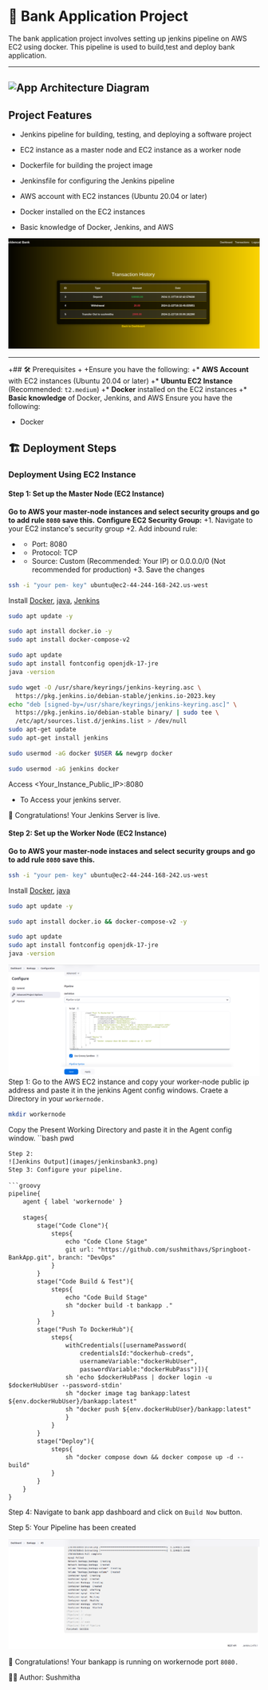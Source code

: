 # 🚀 Bank Application Project 
The bank application project involves setting up jenkins pipeline on AWS EC2 using docker.
This pipeline is used to build,test and deploy bank application.

---
![App Architecture Diagram](images/login.png) 
---
**Project Features**
-------------------

* Jenkins pipeline for building, testing, and deploying a software project
* EC2 instance as a master node and EC2 instance as a worker node
* Dockerfile for building the project image
* Jenkinsfile for configuring the Jenkins pipeline

* AWS account with EC2 instances (Ubuntu 20.04 or later)
* Docker installed on the EC2 instances
* Basic knowledge of Docker, Jenkins, and AWS
 
    
 
![Transaction Flow Diagram](images/Jenkinsbank1.png)  

---

+## 🛠 Prerequisites
+
+Ensure you have the following:
+* **AWS Account** with EC2 instances (Ubuntu 20.04 or later)
+* **Ubuntu EC2 Instance** (Recommended: `t2.medium`)
+* **Docker** installed on the EC2 instances
+* **Basic knowledge** of Docker, Jenkins, and AWS
Ensure you have the following:  
 
  - Docker 
## 🏗 Deployment Steps  

### **<p id="docker-networking">Deployment Using EC2 Instance</p>**  

#### Step 1: Set up the Master Node (EC2 Instance)
**Go to AWS your master-node instances and select security groups and go to add rule `8080` save this.**
**Configure EC2 Security Group:**
+1. Navigate to your EC2 instance's security group
+2. Add inbound rule:
+   - Port: 8080
+   - Protocol: TCP
+   - Source: Custom (Recommended: Your IP) or 0.0.0.0/0 (Not recommended for production)
+3. Save the changes
```bash
ssh -i "your pem- key" ubuntu@ec2-44-244-168-242.us-west
```
Install [Docker](https://docs.docker.com/engine/install/ubuntu/), [java](https://www.jenkins.io/doc/book/installing/linux/), [Jenkins](https://www.jenkins.io/doc/book/installing/linux/)
```bash
sudo apt update -y
```
```bash  
sudo apt install docker.io -y
sudo apt install docker-compose-v2
```
```bash
sudo apt update
sudo apt install fontconfig openjdk-17-jre
java -version
```
```bash
sudo wget -O /usr/share/keyrings/jenkins-keyring.asc \
  https://pkg.jenkins.io/debian-stable/jenkins.io-2023.key
echo "deb [signed-by=/usr/share/keyrings/jenkins-keyring.asc]" \
  https://pkg.jenkins.io/debian-stable binary/ | sudo tee \
  /etc/apt/sources.list.d/jenkins.list > /dev/null
sudo apt-get update
sudo apt-get install jenkins
```
```bash  
sudo usermod -aG docker $USER && newgrp docker
```
```bash
sudo usermod -aG jenkins docker
```
Access <Your_Instance_Public_IP>:8080
  * To Access your jenkins server.


🎉 Congratulations! Your Jenkins Server is live.

#### Step 2: Set up the Worker Node (EC2 Instance)
**Go to AWS your master-node instaces and select security groups and go to add rule `8080` save this.**
```bash
ssh -i "your pem- key" ubuntu@ec2-44-244-168-242.us-west
```
Install [Docker](https://docs.docker.com/engine/install/ubuntu/), [java](https://www.jenkins.io/doc/book/installing/linux/)
```bash
sudo apt update -y
```
```bash  
sudo apt install docker.io && docker-compose-v2 -y
```
```bash
sudo apt update
sudo apt install fontconfig openjdk-17-jre
java -version
```
 ![App pipeline flow Diagram](images/Jenkins-Pipeline.png)
Step 1: Go to the AWS EC2 instance and copy your worker-node public ip address and paste it in the jenkins Agent config windows. 
Craete a Directory in your `workernode.`
```bash
mkdir workernode
```
Copy the Present Working Directory and paste it in the Agent config window.
``bash
pwd
```
Step 2: 
![Jenkins Output](images/jenkinsbank3.png)
Step 3: Configure your pipeline.

```groovy
pipeline{
    agent { label 'workernode' }
    
    stages{
        stage("Code Clone"){
            steps{
                echo "Code Clone Stage"
                git url: "https://github.com/sushmithavs/Springboot-BankApp.git", branch: "DevOps"
            }
        }
        stage("Code Build & Test"){
            steps{
                echo "Code Build Stage"
                sh "docker build -t bankapp ."
            }
        }
        stage("Push To DockerHub"){
            steps{
                withCredentials([usernamePassword(
                    credentialsId:"dockerhub-creds",
                    usernameVariable:"dockerHubUser", 
                    passwordVariable:"dockerHubPass")]){
                sh 'echo $dockerHubPass | docker login -u $dockerHubUser --password-stdin'
                sh "docker image tag bankapp:latest ${env.dockerHubUser}/bankapp:latest"
                sh "docker push ${env.dockerHubUser}/bankapp:latest"
                }
            }
        }
        stage("Deploy"){
            steps{
                sh "docker compose down && docker compose up -d --build"
            }
        }
    }
}
```

Step 4: Navigate to bank app dashboard and click on `Build Now` button.

Step 5: Your Pipeline has been created

![Jenkins Logs](images/Jenkins-Logs.png)

🎉 Congratulations! Your bankapp is running on workernode port `8080.`

👨‍💻 Author: Sushmitha

